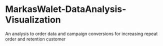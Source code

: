 # MarkasWalet-DataAnalysis-Visualization
An analysis to order data and campaign conversions for increasing repeat order and retention customer
